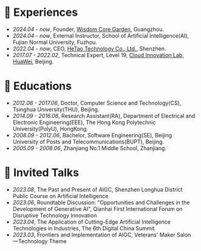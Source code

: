 # 💼 Experiences
- *2024.04 - now*, Founder, [Wisdom Core Garden](https://www.aileader.cn/), Guangzhou.
- *2024.04 - now*, External Instructor, School of Artificial Intelligence(AI), Fujian Normal University, Fuzhou.
- *2022.04 - now*, CEO, [HeTao Technology Co., Ltd.](https://www.corecog.cn/), Shenzhen.
- *2017.07 - 2022.02*, Technical Expert, Level 19, [Cloud Innovation Lab, HuaWei](https://www.huaweicloud.com/lab/home.html), Beijing.

# 📖 Educations
- *2012.06 - 2017.06*, Doctor, Computer Science and Technology(CS), Tsinghua University(THU), Beijing.
- *2014.09 - 2016.06*, Research Assistant(RA), Department of Electrical and Electronic Engineering(EEE), The Hong Kong Polytechnic University(PolyU), HongKong.
- *2008.09 - 2012.06*, Bachelor, Software Engineering(SE), Beijing University of Posts and Telecommunications(BUPT), Beijing.
- *2005.09 - 2008.06*, Zhanjiang No.1 Middle School, Zhanjiang.

# 💬 Invited Talks
- *2023.08*, The Past and Present of AIGC, Shenzhen Longhua District Public Course on Artificial Intelligence
- *2023.06*, Roundtable Discussion: "Opportunities and Challenges in the Development of Generative AI", Qianhai First International Forum on Disruptive Technology Innovation
- *2023.04*, The Application of Cutting-Edge Artificial Intelligence Technologies in Industries, The 6th Digital China Summit
- *2023.03*, Frontiers and Implementation of AIGC, Veterans' Maker Salon—Technology Theme